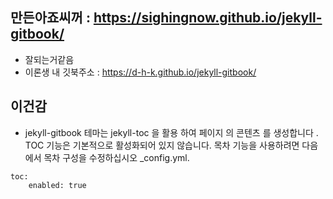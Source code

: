 ## 만든아죠씨꺼 : https://sighingnow.github.io/jekyll-gitbook/ 
- 잘되는거같음
- 이론생 내 깃북주소 : https://d-h-k.github.io/jekyll-gitbook/ 


## 이건감
- jekyll-gitbook 테마는 jekyll-toc 을 활용 하여 페이지 의 콘텐츠 를 생성합니다 . TOC 기능은 기본적으로 활성화되어 있지 않습니다. 목차 기능을 사용하려면 다음에서 목차 구성을 수정하십시오 _config.yml.
```
toc:
    enabled: true
```
